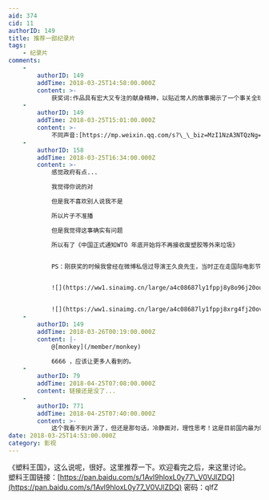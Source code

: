 ```yaml
---
aid: 374
cid: 11
authorID: 149
title: 推荐一部纪录片
tags:
    - 纪录片
comments:
    -
        authorID: 149
        addTime: 2018-03-25T14:58:00.000Z
        content: >-
            获奖词:作品具有宏大又专注的献身精神，以贴近常人的故事揭示了一个事关全球的现象。我们在两个家庭谋生发展的故事中发现了自己的身影，并且可以清楚地看到我们对经济生活方式的选择在他们那令人心碎的境遇中留下的痕迹。
    -
        authorID: 149
        addTime: 2018-03-25T15:01:00.000Z
        content: >-
            不同声音:[https://mp.weixin.qq.com/s?\_\_biz=MzI1NzA3NTQzNg==&mid=2651075635&idx=2&sn=d1a8a93294aadb203631585975d1c548&chksm=f1ec65b0c69beca625ce06b9193a4fefd16710bd1a17a57cee8953fec6b05e57f98d90664106&scene=0&key=490e632fe6a618c3dde6c9e6a52124ddc37f34256b6e613412efbc2eb3a17c0f3593360acdb9bd7e44f9662557428ec9eda63501a3275be24d2d444d3803579fa88655eb99a87a4122fc601d5a8f7116&ascene=7&uin=MjcwODE3NzU0Mw%3D%3D&devicetype=android-23&version=2605033c&nettype=WIFI&abtest\_cookie=AQABAAgAAQAghh4AAAA%3D&pass\_ticket=h7cFvhQ%2Bqoav9GPiOfEPFKSSIFEBMeQV3vXRgharlwElrx%2BNLeXUoD8EJ%2BcgUzWh&wx\_header=1](https://mp.weixin.qq.com/s?__biz=MzI1NzA3NTQzNg==&mid=2651075635&idx=2&sn=d1a8a93294aadb203631585975d1c548&chksm=f1ec65b0c69beca625ce06b9193a4fefd16710bd1a17a57cee8953fec6b05e57f98d90664106&scene=0&key=490e632fe6a618c3dde6c9e6a52124ddc37f34256b6e613412efbc2eb3a17c0f3593360acdb9bd7e44f9662557428ec9eda63501a3275be24d2d444d3803579fa88655eb99a87a4122fc601d5a8f7116&ascene=7&uin=MjcwODE3NzU0Mw%3D%3D&devicetype=android-23&version=2605033c&nettype=WIFI&abtest_cookie=AQABAAgAAQAghh4AAAA%3D&pass_ticket=h7cFvhQ%2Bqoav9GPiOfEPFKSSIFEBMeQV3vXRgharlwElrx%2BNLeXUoD8EJ%2BcgUzWh&wx_header=1)
    -
        authorID: 158
        addTime: 2018-03-25T16:34:00.000Z
        content: >-
            感觉政府有点...  

            我觉得你说的对  

            但是我不喜欢别人说我不是  

            所以片子不准播  

            但是我觉得这事确实有问题  

            所以有了《中国正式通知WTO 年底开始将不再接收废塑胶等外来垃圾》


            PS：刚获奖的时候我曾经在微博私信过导演王久良先生，当时正在走国际电影节，他说春节后会有国内的放映计划，然后...


            ![](https://ww1.sinaimg.cn/large/a4c08687ly1fppj8y8o96j20ou0jhmyx.jpg)


            ![](https://ww1.sinaimg.cn/large/a4c08687ly1fppj8xrg4fj20ov0dsjsf.jpg)
    -
        authorID: 149
        addTime: 2018-03-26T00:19:00.000Z
        content: |-
            @[monkey](/member/monkey)

            6666 ，应该让更多人看到的。
    -
        authorID: 79
        addTime: 2018-04-25T07:08:00.000Z
        content: 链接还是没了...
    -
        authorID: 771
        addTime: 2018-04-25T07:40:00.000Z
        content: >-
            这个我看不到片源了，但还是那句话，冷静面对，理性思考！这是目前国内最为缺乏的思辨观念。特别是现今发展趋势，大多数纪录片都容易带上个人主观倾向...
date: 2018-03-25T14:53:00.000Z
category: 影视
---
```


《塑料王国》，这么说呢，很好。这里推荐一下。欢迎看完之后，来这里讨论。  
塑料王国链接：[https://pan.baidu.com/s/1Avl9hloxL0y77\_V0VJlZDQ](https://pan.baidu.com/s/1Avl9hloxL0y77_V0VJlZDQ) 密码：qIfZ
